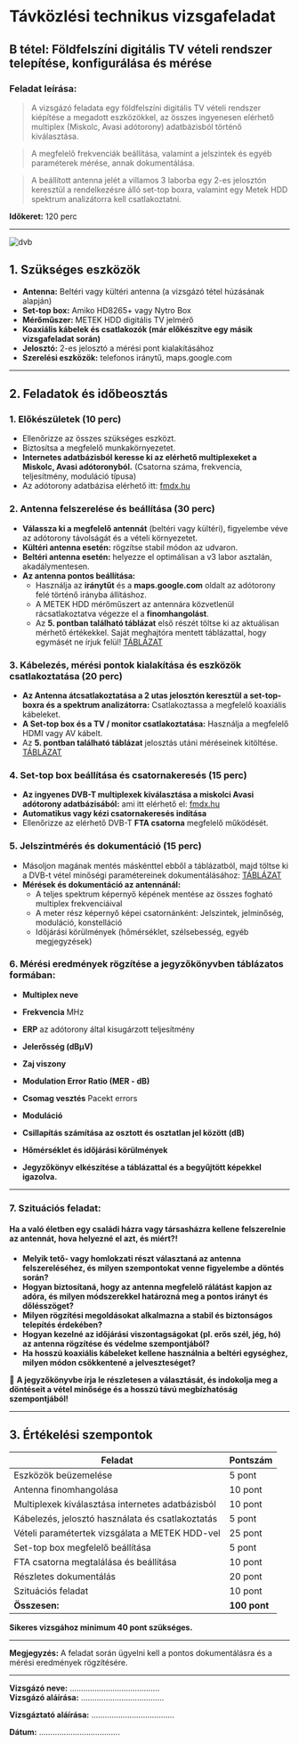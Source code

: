 # Távközlési technikus vizsgafeladat

## **B tétel:** Földfelszíni digitális TV vételi rendszer telepítése, konfigurálása és mérése

### **Feladat leírása:**    
> A vizsgázó feladata egy földfelszíni digitális TV vételi rendszer kiépítése a megadott eszközökkel, az összes ingyenesen elérhető multiplex (Miskolc, Avasi adótorony) adatbázisból történő kiválasztása.

> A megfelelő frekvenciák beállítása, valamint a jelszintek és egyéb paraméterek mérése, annak dokumentálása.

> A beállított antenna jelét a villamos 3 laborba egy 2-es jelosztón keresztül a rendelkezésre álló set-top boxra, valamint egy Metek HDD spektrum analizátorra kell csatlakoztatni.   

**Időkeret:** 120 perc  

---

![dvb](https://github.com/user-attachments/assets/3c122ca7-9e70-4e0a-92ad-e9ea1788b259)

## **1. Szükséges eszközök**
- **Antenna:** Beltéri vagy kültéri antenna (a vizsgázó tétel húzásának alapján)
- **Set-top box:** Amiko HD8265+ vagy Nytro Box
- **Mérőműszer:** METEK HDD digitális TV jelmérő
- **Koaxiális kábelek és csatlakozók (már előkészítve egy másik vizsgafeladat során)**
- **Jelosztó:** 2-es jelosztó a mérési pont kialakításához
- **Szerelési eszközök:** telefonos iránytű, maps.google.com

---

## **2. Feladatok és időbeosztás**

### **1. Előkészületek (10 perc)**
- Ellenőrizze az összes szükséges eszközt.
- Biztosítsa a megfelelő munkakörnyezetet.
- **Internetes adatbázisból keresse ki az elérhető multiplexeket a Miskolc, Avasi adótoronyból.** (Csatorna száma, frekvencia, teljesítmény, moduláció típusa)
- Az adótorony adatbázisa elérhető itt: [fmdx.hu](https://www.fmdx.hu/transmitters-hng-avas.htm)

### **2. Antenna felszerelése és beállítása (30 perc)**
- **Válassza ki a megfelelő antennát** (beltéri vagy kültéri), figyelembe véve az adótorony távolságát és a vételi környezetet.
- **Kültéri antenna esetén:** rögzítse stabil módon az udvaron.
- **Beltéri antenna esetén:** helyezze el optimálisan a v3 labor asztalán, akadálymentesen.
- **Az antenna pontos beállítása:**
  - Használja az **iránytűt** és a **maps.google.com** oldalt az adótorony felé történő irányba állításhoz.
  - A METEK HDD mérőműszert az antennára közvetlenül rácsatlakoztatva végezze el a **finomhangolást**.
  - Az **5. pontban található táblázat** első részét töltse ki az aktuálisan mérhető értékekkel. Saját meghajtóra mentett táblázattal, hogy egymásét ne írjuk felül! [TÁBLÁZAT](https://docs.google.com/spreadsheets/d/1NkTK1tls5gR6LeJ_V9S_o9S0uxuxc8ZEIHaER2DFV2k/edit?gid=0#gid=0)

### **3. Kábelezés, mérési pontok kialakítása és eszközök csatlakoztatása (20 perc)**
- **Az Antenna átcsatlakoztatása a 2 utas jelosztón keresztül a set-top-boxra és a spektrum analizátorra:** Csatlakoztassa a megfelelő koaxiális kábeleket.
- **A Set-top box és a TV / monitor csatlakoztatása:** Használja a megfelelő HDMI vagy AV kábelt.
- Az **5. pontban található táblázat** jelosztás utáni méréseinek kitöltése. [TÁBLÁZAT](https://docs.google.com/spreadsheets/d/1NkTK1tls5gR6LeJ_V9S_o9S0uxuxc8ZEIHaER2DFV2k/edit?gid=0#gid=0)

### **4. Set-top box beállítása és csatornakeresés (15 perc)**
- **Az ingyenes DVB-T multiplexek kiválasztása a miskolci Avasi adótorony adatbázisából:** ami itt elérhető el: [fmdx.hu](https://www.fmdx.hu/transmitters-hng-avas.htm)
- **Automatikus vagy kézi csatornakeresés indítása**
- Ellenőrizze az elérhető DVB-T **FTA csatorna** megfelelő működését.

### **5. Jelszintmérés és dokumentáció (15 perc)**
- Másoljon magának mentés máskénttel ebből a táblázatból, majd töltse ki a DVB-t vétel minőségi paramétereinek dokumentálásához: [TÁBLÁZAT](https://docs.google.com/spreadsheets/d/1NkTK1tls5gR6LeJ_V9S_o9S0uxuxc8ZEIHaER2DFV2k/edit?gid=0#gid=0)
- **Mérések és dokumentáció az antennánál:**
  - A teljes spektrum képernyő képének mentése az összes fogható multiplex frekvenciáival
  - A meter rész képernyő képei csatornánként: Jelszintek, jelminőség, moduláció, konstelláció
  - Időjárási körülmények (hőmérséklet, szélsebesség, egyéb megjegyzések)

### **6. Mérési eredmények** rögzítése a jegyzőkönyvben táblázatos formában:
  - **Multiplex neve**
  - **Frekvencia** MHz
  - **ERP** az adótorony által kisugárzott teljesítmény
  - **Jelerősség (dBμV)**
  - **Zaj viszony**
  - **Modulation Error Ratio (MER - dB)**
  - **Csomag vesztés** Pacekt errors
  - **Moduláció**
  - **Csillapítás számítása az osztott és osztatlan jel között (dB)**
  - **Hőmérséklet és időjárási körülmények**

- **Jegyzőkönyv elkészítése a táblázattal és a begyűjtött képekkel igazolva.**

--- 

### **7. Szituációs feladat:**

#### Ha a való életben egy családi házra vagy társasházra kellene felszerelnie az antennát, hova helyezné el azt, és miért?!

- **Melyik tető- vagy homlokzati részt választaná az antenna felszereléséhez, és milyen szempontokat venne figyelembe a döntés során?**  
- **Hogyan biztosítaná, hogy az antenna megfelelő rálátást kapjon az adóra, és milyen módszerekkel határozná meg a pontos irányt és dőlésszöget?**  
- **Milyen rögzítési megoldásokat alkalmazna a stabil és biztonságos telepítés érdekében?**  
- **Hogyan kezelné az időjárási viszontagságokat (pl. erős szél, jég, hó) az antenna rögzítése és védelme szempontjából?**  
- **Ha hosszú koaxiális kábeleket kellene használnia a beltéri egységhez, milyen módon csökkentené a jelveszteséget?**  

📌 **A jegyzőkönyvbe írja le részletesen a választását, és indokolja meg a döntéseit a vétel minősége és a hosszú távú megbízhatóság szempontjából!**

---

## **3. Értékelési szempontok**

| Feladat | Pontszám |
|---------|----------|
| Eszközök beüzemelése | 5 pont |
| Antenna finomhangolása | 10 pont |
| Multiplexek kiválasztása internetes adatbázisból | 10 pont |
| Kábelezés, jelosztó használata és csatlakoztatás | 5 pont |
| Vételi paramétertek vizsgálata a METEK HDD-vel | 25 pont |
| Set-top box megfelelő beállítása | 5 pont |
| FTA csatorna megtalálása és beállítása | 10 pont |
| Részletes dokumentálás  | 20 pont |
| Szituációs feladat  | 10 pont |
| **Összesen:** | **100 pont** |

**Sikeres vizsgához minimum 40 pont szükséges.**   

---

**Megjegyzés:** A feladat során ügyelni kell a pontos dokumentálásra és a mérési eredmények rögzítésére.

---

**Vizsgázó neve:** ........................................  
**Vizsgázó aláírása:** .....................................

**Vizsgáztató aláírása:** .....................................

**Dátum:** ....................................
